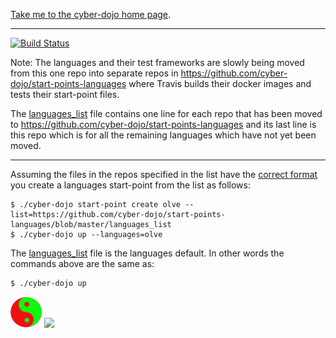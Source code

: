 
[Take me to the cyber-dojo home page](https://github.com/cyber-dojo/cyber-dojo).

- - - -

[![Build Status](https://travis-ci.org/cyber-dojo/start-points-languages.svg?branch=master)](https://travis-ci.org/cyber-dojo/start-points-languages)

Note: The languages and their test frameworks are slowly
being moved from this one repo into separate repos in
https://github.com/cyber-dojo/start-points-languages
where Travis builds their docker images and tests their
start-point files.

The [languages_list](https://github.com/cyber-dojo/start-points-languages/blob/master/languages_list)
file contains one line for each repo that has been moved to https://github.com/cyber-dojo/start-points-languages
and its last line is this repo which is for all the remaining languages which have not
yet been moved.

- - - -

Assuming the files in the repos specified in the list have the
[correct format](http://blog.cyber-dojo.org/2016/08/creating-your-own-start-points.html)
you create a languages start-point from the list as follows:

```
$ ./cyber-dojo start-point create olve --list=https://github.com/cyber-dojo/start-points-languages/blob/master/languages_list
$ ./cyber-dojo up --languages=olve
```

The [languages_list](https://github.com/cyber-dojo/start-points-languages/blob/master/languages_list)
file is the languages default. In other words the commands above are the same as:

```
$ ./cyber-dojo up
```

<img src="https://raw.githubusercontent.com/cyber-dojo/nginx/master/images/home_page_logo.png" alt="cyber-dojo yin/yang logo" width="50px" height="50px"/>

<img src="https://github.com/cyber-dojo/start-points-languages/blob/master/setup_default_start_point_languages.png" width="700px"/>
